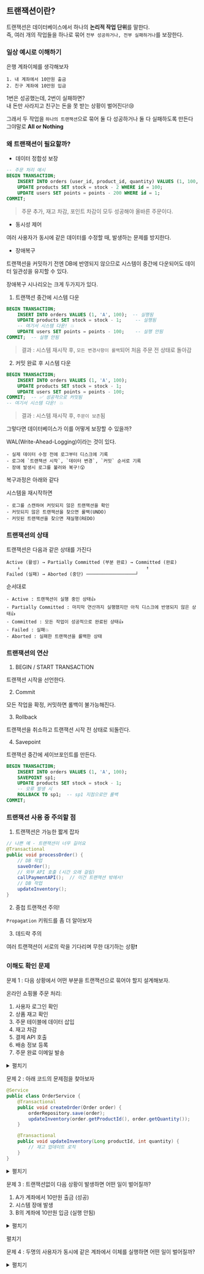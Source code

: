 ## 트랜잭션이란?

트랜잭션은 데이터베이스에서 하나의 **논리적 작업 단위**를 말한다.  
즉, 여러 개의 작업들을 하나로 묶어 `전부 성공하거나, 전부 실패하거나`를 보장한다.

### 일상 예시로 이해하기

은행 계좌이체를 생각해보자

```
1. 내 계좌에서 10만원 출금
2. 친구 계좌에 10만원 입금
```

1번은 성공했는데, 2번이 실패하면?  
내 돈만 사라지고 친구는 돈을 못 받는 상황이 벌어진다!😢

그래서 두 작업을 `하나의 트랜잭션`으로 묶어 둘 다 성공하거나 둘 다 실패하도록 만든다  
그야말로 **All or Nothing**

### 왜 트랜잭션이 필요할까?

-   데이터 정합성 보장

```sql
-- 주문 처리 예시
BEGIN TRANSACTION;
    INSERT INTO orders (user_id, product_id, quantity) VALUES (1, 100, 2);
    UPDATE products SET stock = stock - 2 WHERE id = 100;
    UPDATE users SET points = points - 200 WHERE id = 1;
COMMIT;
```

> 주문 추가, 재고 차감, 포인트 차감이 모두 성공해야 올바른 주문이다.

-   동시성 제어

여러 사용자가 동시에 같은 데이터를 수정할 때, 발생하는 문제를 방지한다.

-   장애복구

트랜잭션을 커밋하기 전엔 DB에 반영되지 않으므로 시스템이 중간에 다운되어도 데이터 일관성을 유지할 수 있다.

장애복구 시나리오는 크게 두가지가 있다.

1.  트랜잭션 중간에 시스템 다운

```sql
BEGIN TRANSACTION;
    INSERT INTO orders VALUES (1, 'A', 100);  -- 실행됨
    UPDATE products SET stock = stock - 1;     -- 실행됨
    -- 여기서 시스템 다운! 💥
    UPDATE users SET points = points - 100;    -- 실행 안됨
COMMIT;  -- 실행 안됨
```

> 결과 : 시스템 재시작 후, `모든 변경사항이 롤백`되어 처음 주문 전 상태로 돌아감

2.  커밋 완료 후 시스템 다운

```sql
BEGIN TRANSACTION;
    INSERT INTO orders VALUES (1, 'A', 100);
    UPDATE products SET stock = stock - 1;
    UPDATE users SET points = points - 100;
COMMIT;  -- ✅ 성공적으로 커밋됨
-- 여기서 시스템 다운! 💥
```

> 결과 : 시스템 재시작 후, `주문이 보존`됨

그렇다면 데이터베이스가 이를 어떻게 보장할 수 있을까?

WAL(Write-Ahead-Logging)이라는 것이 있다.

```
- 실제 데이터 수정 전에 로그부터 디스크에 기록
- 로그에 `트랜잭션 시작`, `데이터 변경`, `커밋` 순서로 기록
- 장애 발생시 로그를 불러와 복구!😲
```

복구과정은 아래와 같다

시스템을 재시작하면

```
- 로그를 스캔하여 커밋되지 않은 트랜잭션을 확인
- 커밋되지 않은 트랜잭션을 찾으면 롤백(UNDO)
- 커밋된 트랜잭션을 찾으면 재실행(REDO)
```

### 트랜잭션의 상태

트랜잭션은 다음과 같은 상태를 가진다

```
Active (활성) → Partially Committed (부분 완료) → Committed (완료)
    ↓                                              ↑
Failed (실패) → Aborted (중단) ──────────────────┘
```

순서대로

```
- Active : 트랜잭션이 실행 중인 상태👍  
- Partially Committed : 마지막 연산까지 실행했지만 아직 디스크에 반영되지 않은 상태👍  
- Committed : 모든 작업이 성공적으로 완료된 상태👍  
- Failed : 실패💥  
- Aborted : 실패한 트랜잭션을 롤백한 상태  
```

### 트랜잭션의 연산

1.  BEGIN / START TRANSACTION

트랜잭션 시작을 선언한다.

2.  Commit

모든 작업을 확정, 커밋하면 롤백이 불가능해진다.

3.  Rollback

트랜잭션을 취소하고 트랜잭션 시작 전 상태로 되돌린다.

4.  Savepoint

트랜잭션 중간에 세이브포인트를 만든다.

```sql
BEGIN TRANSACTION;
    INSERT INTO orders VALUES (1, 'A', 100);
    SAVEPOINT sp1;
    UPDATE products SET stock = stock - 1;
    -- 오류 발생 시
    ROLLBACK TO sp1;  -- sp1 지점으로만 롤백
COMMIT;
```

### 트랜잭션 사용 중 주의할 점

1.  트랜잭션은 가능한 짧게 잡자

```java
// 나쁜 예 - 트랜잭션이 너무 길어요
@Transactional
public void processOrder() {
    // DB 작업
    saveOrder();
    // 외부 API 호출 (시간 오래 걸림)
    callPaymentAPI();  // 이건 트랜잭션 밖에서!
    // DB 작업
    updateInventory();
}
```

2.  중첩 트랜잭션 주의!

`Propagation` 키워드를 좀 더 알아보자

3.  데드락 주의

여러 트랜잭션이 서로의 락을 기다리며 무한 대기하는 상황❗️

### 이해도 확인 문제

문제 1 : 다음 상황에서 어떤 부분을 트랜잭션으로 묶어야 할지 설계해보자.

온라인 쇼핑몰 주문 처리:

1.  사용자 로그인 확인
2.  상품 재고 확인
3.  주문 테이블에 데이터 삽입
4.  재고 차감
5.  결제 API 호출
6.  배송 정보 등록
7.  주문 완료 이메일 발송

<details>
    <summary>펼치기</summary>

    2, 3, 4번을 묶는다!  
    5번도 같이 묶는게 맞지않을까 생각하겠지만, 아래의 3가지 이유때문에 따로 빼는게 맞다!  
    1. 외부 결제 API 호출은 요청하고 응답받기까지의 시간이 오래 걸려서 전체 트랜잭션이 길어진다.  
    2. 네트워크 타임아웃으로 결제가 실패할 가능성도 있다.
    3. 이런 경우 결제 API를 재호출하면 끝
    
    간단하게 코드로 보자면 아래와 같다
    
    // 1. 먼저 주문/재고 트랜잭션 처리
    @Transactional
    public Order createOrder(OrderRequest request) {
        // 재고 확인, 주문 생성, 재고 차감
    }
    
    // 2. 결제는 별도로 처리 (실패 시 보상 트랜잭션)
    public void processPayment(Order order) {
        try {
            paymentAPI.charge(order);
            order.setStatus("PAID");
        } catch (Exception e) {
            // 주문 취소하고 재고 복구
            cancelOrder(order);  
        }
    }
</details>

문제 2 : 아래 코드의 문제점을 찾아보자

```java
@Service
public class OrderService {
    @Transactional
    public void createOrder(Order order) {
        orderRepository.save(order);
        updateInventory(order.getProductId(), order.getQuantity());
    }

    @Transactional
    public void updateInventory(Long productId, int quantity) {
        // 재고 업데이트 로직
    }
}
```
<details>
    <summary>펼치기</summary>

    위에서 키워드로 언급한 트랜잭션 전파(Propagation) 문제다.

    @Service 
    public class OrderService {
        @Transactional
        public void createOrder(Order order) {
            orderRepository.save(order);
            updateInventory(...); // <- 이건 그냥 일반 메서드 호출!
        }
    
        @Transactional  // <- 이 어노테이션이 무시됨!
        public void updateInventory(Long productId, int quantity) {
            // 같은 트랜잭션에서 실행됨
        }
    }
    
    왜 트랜잭션이 무시될까? Spring AOP는 `프록시 패턴`을 사용하는데, 같은 객체 내부에서 메서드를 호출하면 프록시를 거치지 않아 `@Transactional`이 적용되지 않는다.
    
    그렇다면 해결방법은 무엇이 있을까?
    1. 별도의 서비스로 분리(가장 쉽다!)👏
    2. @Transactional(propagation = Propagation.REQUIRES_NEW) 사용
</details>

문제 3 : 트랜잭션없이 다음 상황이 발생하면 어떤 일이 벌어질까?

1.  A가 계좌에서 10만원 출금 (성공)
2.  시스템 장애 발생
3.  B의 계좌에 10만원 입금 (실행 안됨)

<details>
    <summary>펼치기</summary>

    다시 한번 트랜잭션 도입의 필요성을 느끼게 해주는 **데이터 불일치** 사례다.

    1. 전체 시스템 관점에서 10만원이 증발🔥
    2. A 입장에서는 돈을 보냈는데, B 입장에서는 못받은 상황🔥
    3. 복구하려면 수동으로 데이터 정정 작업을 해야한다..😨
    
    이런 불상사를 방지하려면 트랜잭션 내부에서 일련의 과정을 처리하면 된다.
    
    BEGIN TRANSACTION;
        UPDATE account SET balance = balance - 100000 WHERE id = 'A';
        UPDATE account SET balance = balance + 100000 WHERE id = 'B';
    COMMIT;  -- 둘 다 성공해야만 확정
</details>

펼치기

문제 4 : 두명의 사용자가 동시에 같은 계좌에서 이체를 실행하면 어떤 일이 벌어질까?

<details>
    <summary>펼치기</summary>

    이 문제는 트랜잭션의 격리수준에 대해 묻는 문제다.

    아래와 같은 시간순서로 이체가 실행된다면
    
    시간 T1: 사용자1 트랜잭션 시작
    시간 T2: 사용자1이 A계좌 조회 (잔액: 100만원)
    시간 T3: 사용자2 트랜잭션 시작  
    시간 T4: 사용자2가 A계좌 조회 (잔액: 100만원) <- 아직 사용자1이 커밋 안함
    시간 T5: 사용자1이 A계좌에서 10만원 차감 (90만원으로 수정)
    시간 T6: 사용자2가 A계좌에서 20만원 차감 (80만원으로 수정) <- 문제!
    시간 T7: 사용자1 커밋
    시간 T8: 사용자2 커밋
    
    A 계좌는 80만원이 되어야하는데, 실제로는 사용자1의 요청이 무시된다.
    
    왜 이런 일이 벌어질까?
    
    데이터베이스는 `트랜잭션 격리 수준`에 따라 다르게 동작한다.
    
    1. Read Uncommited (가장 낮은 격리수준)  
    - 다른 트랜잭션의 커밋하지 않은 데이터도 읽을 수 있음
    - Dirty Read 발생 가능
    
    2. Read Committed (MySQL 기본 값)
    - 커밋된 데이터만 읽을 수 있음
    - 하지만 예제와 같은 Lost Update 발생 가능성 존재
    
    3. Repeatabled Read
    - 같은 트랜잭션 내에서는 항상 같은 값을 읽음
    - Phantom Read 가능성 존재
    
    4. Serializable (가장 높은 격리수준)
    - 트랜잭션이 완전히 순차적으로 동작
    
    해결방법은 아래와 같은 방법들이 있다.
    
    1. 비관적 락(Pessimistic Lock)
    @Query("SELECT a FROM Account a WHERE a.id = :id FOR UPDATE")
    Account findByIdForUpdate(String id);
    
    2. 낙관적 락(OPtimistic Lock)
    @Entity
    public class Account {
        @Version
        private Long version;
        // ...
    }
    
    3. 원자적 연산 사용
    UPDATE account SET balance = balance - 100000 WHERE id = 'A';
    UPDATE account SET balance = balance + 100000 WHERE id = 'B';
</details>
